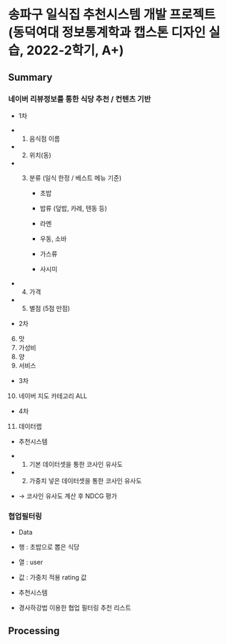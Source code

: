 # 송파구 일식집 추천시스템 개발 프로젝트 (동덕여대 정보통계학과 캡스톤 디자인 실습, 2022-2학기, A+)
## Summary
### 네이버 리뷰정보를 통한 식당 추천 / 컨텐츠 기반
- 1차 

- 1. 음식점 이름
- 2. 위치(동)
- 3. 분류 (일식 한정 / 베스트 메뉴 기준)

     - 초밥

     - 밥류 (덮밥, 카레, 텐동 등)

     - 라멘

     - 우동, 소바

     - 가스류

     - 사시미

 - 4.  가격 

 - 5.  별점 (5점 만점)


- 2차 

 6.  맛
 7. 가성비
 8. 양
 9. 서비스
- 3차 

 10. 네이버 지도 카테고리 ALL
- 4차 

 11. 데이터랩
- 추천시스템

- 1. 기본 데이터셋을 통한 코사인 유사도

-  2. 가중치 넣은 데이터셋을 통한 코사인 유사도 

- → 코사인 유사도 계산 후 NDCG 평가
### 협업필터링
- Data

- 행 : 초밥으로 뽑은 식당 

- 열 : user

- 값 : 가중치 적용 rating 값

- 추천시스템

- 경사하강법 이용한 협업 필터링 추천 리스트

## Processing
